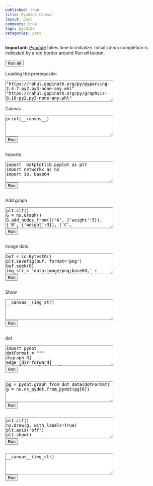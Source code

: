 ```yaml
---
published: true
title: Pyodide Canvas
layout: post
comments: true
tags: pyodide
categories: post
---
```


<script type="text/javascript">window.languagePluginUrl='https://cdn.jsdelivr.net/pyodide/v0.16.1/full/';</script>
<script src="https://cdn.jsdelivr.net/pyodide/v0.16.1/full/pyodide.js"></script>
<link rel="stylesheet" type="text/css" media="all" href="/resources/skulpt/css/codemirror.css">
<link rel="stylesheet" type="text/css" media="all" href="/resources/skulpt/css/solarized.css">
<link rel="stylesheet" type="text/css" media="all" href="/resources/skulpt/css/env/editor.css">

<script src="/resources/skulpt/js/codemirrorepl.js" type="text/javascript"></script>
<script src="/resources/skulpt/js/python.js" type="text/javascript"></script>
<script src="/resources/pyodide/js/env/editor.js" type="text/javascript"></script>

**Important:** [Pyodide](https://pyodide.readthedocs.io/en/latest/) takes time to initialize.
Initialization completion is indicated by a red border around *Run all* button.
<form name='python_run_form'>
<button type="button" name="python_run_all">Run all</button>
</form>

Loading the prerequisite:
<form name='python_run_form'>
<textarea cols="40" rows="4" id='python_pre_edit' name='python_edit'>
"https://rahul.gopinath.org/py/pyparsing-2.4.7-py2.py3-none-any.whl"
"https://rahul.gopinath.org/py/graphviz-0.16-py2.py3-none-any.whl"
"https://rahul.gopinath.org/py/pydot-1.4.1-py2.py3-none-any.whl"
</textarea>
</form>

Canvas

<!--
############
print(__canvas__)
############
-->


<form name='python_run_form'>
<textarea cols="40" rows="4" name='python_edit'>
print(__canvas__)
</textarea><br />
<button type="button" name="python_run">Run</button>
<pre class='Output' name='python_output'></pre>
<div name='python_canvas'></div>
</form>

Imports
<!--
############
import  matplotlib.pyplot as plt
import networkx as nx
import io, base64
############
-->


<form name='python_run_form'>
<textarea cols="40" rows="4" name='python_edit'>
import  matplotlib.pyplot as plt
import networkx as nx
import io, base64
</textarea><br />
<button type="button" name="python_run">Run</button>
<pre class='Output' name='python_output'></pre>
<div name='python_canvas'></div>
</form>

Add graph

<!--
############
plt.clf()
G = nx.Graph()
G.add_nodes_from([('A', {'weight':5}), ('B', {'weight':3}), ('C', {'weight':3})])
G.add_edges_from([('A', 'B', {'weight':20})])
G.add_edges_from([('A', 'C', {'weight':20})])
pos = nx.shell_layout(G)
labels = {'A', 'aaa', 'B': 'bbb', 'C':'ccc'}
nx.draw(G, pos=pos, node_size=1000, with_labels=True, labels=labels)
#nx.draw_networkx_labels(G,pos=pos,font_size=30)
plt.axis('off')
plt.show()
############
-->


<form name='python_run_form'>
<textarea cols="40" rows="4" name='python_edit'>
plt.clf()
G = nx.Graph()
G.add_nodes_from([(&#x27;A&#x27;, {&#x27;weight&#x27;:5}), (&#x27;B&#x27;, {&#x27;weight&#x27;:3}), (&#x27;C&#x27;, {&#x27;weight&#x27;:3})])
G.add_edges_from([(&#x27;A&#x27;, &#x27;B&#x27;, {&#x27;weight&#x27;:20})])
G.add_edges_from([(&#x27;A&#x27;, &#x27;C&#x27;, {&#x27;weight&#x27;:20})])
pos = nx.shell_layout(G)
labels = {'A', 'aaa', 'B': 'bbb', 'C':'ccc'}
nx.draw(G, pos=pos, node_size=1000, with_labels=True, labels=labels)
#nx.draw_networkx_labels(G,pos=pos,font_size=30)
plt.axis(&#x27;off&#x27;)
plt.show()
</textarea><br />
<button type="button" name="python_run">Run</button>
<pre class='Output' name='python_output'></pre>
<div name='python_canvas'></div>
</form>

Image data
<!--
############
buf = io.BytesIO()
plt.savefig(buf, format='png')
buf.seek(0)
img_str = 'data:image/png;base64,' + base64.b64encode(buf.read()).decode('UTF-8')
print(len(img_str))
############
-->


<form name='python_run_form'>
<textarea cols="40" rows="4" name='python_edit'>
buf = io.BytesIO()
plt.savefig(buf, format=&#x27;png&#x27;)
buf.seek(0)
img_str = &#x27;data:image/png;base64,&#x27; + base64.b64encode(buf.read()).decode(&#x27;UTF-8&#x27;)
print(len(img_str))
</textarea><br />
<button type="button" name="python_run">Run</button>
<pre class='Output' name='python_output'></pre>
<div name='python_canvas'></div>
</form>

Show


<!--
############
__canvas__(img_str)
############
-->


<form name='python_run_form'>
<textarea cols="40" rows="4" name='python_edit'>
__canvas__(img_str)
</textarea><br />
<button type="button" name="python_run">Run</button>
<pre class='Output' name='python_output'></pre>
<div name='python_canvas'></div>
</form>


dot

<!--
############
import pydot
dotFormat = """
digraph G{
edge [dir=forward]
node [shape=plaintext]
0 [label="0 (None)"]
0 -> 7 [label="root"]
1 [label="1 (The)"]
4 [label="4 (great Indian Circus)"]
4 -> 4 [label="compound"]
4 -> 1 [label="det"]
4 -> 4 [label="amod"]
5 [label="5 (is)"]
6 [label="6 (in)"]
7 [label="7 (Mumbai)"]
7 -> 6 [label="case"]
7 -> 5 [label="cop"]
7 -> 4 [label="nsubj"]
}
"""
############
-->


<form name='python_run_form'>
<textarea cols="40" rows="4" name='python_edit'>
import pydot
dotFormat = &quot;&quot;&quot;
digraph G{
edge [dir=forward]
node [shape=plaintext]
0 [label=&quot;0 (None)&quot;]
0 -&gt; 7 [label=&quot;root&quot;]
1 [label=&quot;1 (The)&quot;]
4 [label=&quot;4 (great Indian Circus)&quot;]
4 -&gt; 4 [label=&quot;compound&quot;]
4 -&gt; 1 [label=&quot;det&quot;]
4 -&gt; 4 [label=&quot;amod&quot;]
5 [label=&quot;5 (is)&quot;]
6 [label=&quot;6 (in)&quot;]
7 [label=&quot;7 (Mumbai)&quot;]
7 -&gt; 6 [label=&quot;case&quot;]
7 -&gt; 5 [label=&quot;cop&quot;]
7 -&gt; 4 [label=&quot;nsubj&quot;]
}
&quot;&quot;&quot;
</textarea><br />
<button type="button" name="python_run">Run</button>
<pre class='Output' name='python_output'></pre>
<div name='python_canvas'></div>
</form>

<!--
############
pg = pydot.graph_from_dot_data(dotFormat)
g = nx.nx_pydot.from_pydot(pg[0])
############
-->


<form name='python_run_form'>
<textarea cols="40" rows="4" name='python_edit'>
pg = pydot.graph_from_dot_data(dotFormat)
g = nx.nx_pydot.from_pydot(pg[0])
</textarea><br />
<button type="button" name="python_run">Run</button>
<pre class='Output' name='python_output'></pre>
<div name='python_canvas'></div>
</form>



<!--
############
plt.clf()
nx.draw(g, with_labels=True)
plt.axis('off')
plt.show()
buf = io.BytesIO()
plt.savefig(buf, format='png')
buf.seek(0)
img_str = 'data:image/png;base64,' + base64.b64encode(buf.read()).decode('UTF-8')
print(len(img_str))
############
-->


<form name='python_run_form'>
<textarea cols="40" rows="4" name='python_edit'>
plt.clf()
nx.draw(g, with_labels=True)
plt.axis(&#x27;off&#x27;)
plt.show()
buf = io.BytesIO()
plt.savefig(buf, format=&#x27;png&#x27;)
buf.seek(0)
img_str = &#x27;data:image/png;base64,&#x27; + base64.b64encode(buf.read()).decode(&#x27;UTF-8&#x27;)
print(len(img_str))
</textarea><br />
<button type="button" name="python_run">Run</button>
<pre class='Output' name='python_output'></pre>
<div name='python_canvas'></div>
</form>



<!--
############
__canvas__(img_str)
############
-->


<form name='python_run_form'>
<textarea cols="40" rows="4" name='python_edit'>
__canvas__(img_str)
</textarea><br />
<button type="button" name="python_run">Run</button>
<pre class='Output' name='python_output'></pre>
<div name='python_canvas'></div>
</form>

